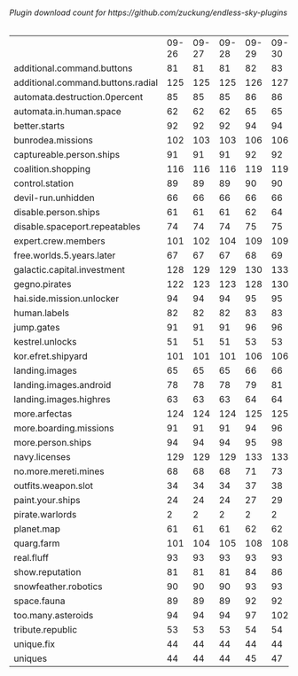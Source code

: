 <h6>Plugin download count for https://github.com/zuckung/endless-sky-plugins<br>
<br>
<table>
	<tr>
		<td></td>
		<td>09-26</td>
		<td>09-27</td>
		<td>09-28</td>
		<td>09-29</td>
		<td>09-30</td>
		<td>10-01</td>
		<td>10-02</td>
		<td>today +</td>
	</tr>
	<tr>
		<td>additional.command.buttons</td>
		<td>81</td>
		<td>81</td>
		<td>81</td>
		<td>82</td>
		<td>83</td>
		<td>84</td>
		<td>85</td>
		<td>+ 1</td>
	</tr>
	<tr>
		<td>additional.command.buttons.radial</td>
		<td>125</td>
		<td>125</td>
		<td>125</td>
		<td>126</td>
		<td>127</td>
		<td>127</td>
		<td>129</td>
		<td>+ 2</td>
	</tr>
	<tr>
		<td>automata.destruction.0percent</td>
		<td>85</td>
		<td>85</td>
		<td>85</td>
		<td>86</td>
		<td>86</td>
		<td>86</td>
		<td>87</td>
		<td>+ 1</td>
	</tr>
	<tr>
		<td>automata.in.human.space</td>
		<td>62</td>
		<td>62</td>
		<td>62</td>
		<td>65</td>
		<td>65</td>
		<td>65</td>
		<td>66</td>
		<td>+ 1</td>
	</tr>
	<tr>
		<td>better.starts</td>
		<td>92</td>
		<td>92</td>
		<td>92</td>
		<td>94</td>
		<td>94</td>
		<td>94</td>
		<td>95</td>
		<td>+ 1</td>
	</tr>
	<tr>
		<td>bunrodea.missions</td>
		<td>102</td>
		<td>103</td>
		<td>103</td>
		<td>106</td>
		<td>106</td>
		<td>106</td>
		<td>109</td>
		<td>+ 3</td>
	</tr>
	<tr>
		<td>captureable.person.ships</td>
		<td>91</td>
		<td>91</td>
		<td>91</td>
		<td>92</td>
		<td>92</td>
		<td>92</td>
		<td>93</td>
		<td>+ 1</td>
	</tr>
	<tr>
		<td>coalition.shopping</td>
		<td>116</td>
		<td>116</td>
		<td>116</td>
		<td>119</td>
		<td>119</td>
		<td>119</td>
		<td>122</td>
		<td>+ 3</td>
	</tr>
	<tr>
		<td>control.station</td>
		<td>89</td>
		<td>89</td>
		<td>89</td>
		<td>90</td>
		<td>90</td>
		<td>90</td>
		<td>91</td>
		<td>+ 1</td>
	</tr>
	<tr>
		<td>devil-run.unhidden</td>
		<td>66</td>
		<td>66</td>
		<td>66</td>
		<td>66</td>
		<td>66</td>
		<td>66</td>
		<td>66</td>
		<td></td>
	</tr>
	<tr>
		<td>disable.person.ships</td>
		<td>61</td>
		<td>61</td>
		<td>61</td>
		<td>62</td>
		<td>64</td>
		<td>64</td>
		<td>65</td>
		<td>+ 1</td>
	</tr>
	<tr>
		<td>disable.spaceport.repeatables</td>
		<td>74</td>
		<td>74</td>
		<td>74</td>
		<td>75</td>
		<td>75</td>
		<td>75</td>
		<td>78</td>
		<td>+ 3</td>
	</tr>
	<tr>
		<td>expert.crew.members</td>
		<td>101</td>
		<td>102</td>
		<td>104</td>
		<td>109</td>
		<td>109</td>
		<td>110</td>
		<td>111</td>
		<td>+ 1</td>
	</tr>
	<tr>
		<td>free.worlds.5.years.later</td>
		<td>67</td>
		<td>67</td>
		<td>67</td>
		<td>68</td>
		<td>69</td>
		<td>69</td>
		<td>70</td>
		<td>+ 1</td>
	</tr>
	<tr>
		<td>galactic.capital.investment</td>
		<td>128</td>
		<td>129</td>
		<td>129</td>
		<td>130</td>
		<td>133</td>
		<td>134</td>
		<td>135</td>
		<td>+ 1</td>
	</tr>
	<tr>
		<td>gegno.pirates</td>
		<td>122</td>
		<td>123</td>
		<td>123</td>
		<td>128</td>
		<td>130</td>
		<td>130</td>
		<td>131</td>
		<td>+ 1</td>
	</tr>
	<tr>
		<td>hai.side.mission.unlocker</td>
		<td>94</td>
		<td>94</td>
		<td>94</td>
		<td>95</td>
		<td>95</td>
		<td>95</td>
		<td>96</td>
		<td>+ 1</td>
	</tr>
	<tr>
		<td>human.labels</td>
		<td>82</td>
		<td>82</td>
		<td>82</td>
		<td>83</td>
		<td>83</td>
		<td>83</td>
		<td>84</td>
		<td>+ 1</td>
	</tr>
	<tr>
		<td>jump.gates</td>
		<td>91</td>
		<td>91</td>
		<td>91</td>
		<td>96</td>
		<td>96</td>
		<td>96</td>
		<td>97</td>
		<td>+ 1</td>
	</tr>
	<tr>
		<td>kestrel.unlocks</td>
		<td>51</td>
		<td>51</td>
		<td>51</td>
		<td>53</td>
		<td>53</td>
		<td>54</td>
		<td>55</td>
		<td>+ 1</td>
	</tr>
	<tr>
		<td>kor.efret.shipyard</td>
		<td>101</td>
		<td>101</td>
		<td>101</td>
		<td>106</td>
		<td>106</td>
		<td>107</td>
		<td>108</td>
		<td>+ 1</td>
	</tr>
	<tr>
		<td>landing.images</td>
		<td>65</td>
		<td>65</td>
		<td>65</td>
		<td>66</td>
		<td>66</td>
		<td>66</td>
		<td>67</td>
		<td>+ 1</td>
	</tr>
	<tr>
		<td>landing.images.android</td>
		<td>78</td>
		<td>78</td>
		<td>78</td>
		<td>79</td>
		<td>81</td>
		<td>81</td>
		<td>82</td>
		<td>+ 1</td>
	</tr>
	<tr>
		<td>landing.images.highres</td>
		<td>63</td>
		<td>63</td>
		<td>63</td>
		<td>64</td>
		<td>64</td>
		<td>64</td>
		<td>65</td>
		<td>+ 1</td>
	</tr>
	<tr>
		<td>more.arfectas</td>
		<td>124</td>
		<td>124</td>
		<td>124</td>
		<td>125</td>
		<td>125</td>
		<td>126</td>
		<td>127</td>
		<td>+ 1</td>
	</tr>
	<tr>
		<td>more.boarding.missions</td>
		<td>91</td>
		<td>91</td>
		<td>91</td>
		<td>94</td>
		<td>96</td>
		<td>96</td>
		<td>97</td>
		<td>+ 1</td>
	</tr>
	<tr>
		<td>more.person.ships</td>
		<td>94</td>
		<td>94</td>
		<td>94</td>
		<td>95</td>
		<td>98</td>
		<td>98</td>
		<td>101</td>
		<td>+ 3</td>
	</tr>
	<tr>
		<td>navy.licenses</td>
		<td>129</td>
		<td>129</td>
		<td>129</td>
		<td>133</td>
		<td>133</td>
		<td>133</td>
		<td>134</td>
		<td>+ 1</td>
	</tr>
	<tr>
		<td>no.more.mereti.mines</td>
		<td>68</td>
		<td>68</td>
		<td>68</td>
		<td>71</td>
		<td>73</td>
		<td>73</td>
		<td>74</td>
		<td>+ 1</td>
	</tr>
	<tr>
		<td>outfits.weapon.slot</td>
		<td>34</td>
		<td>34</td>
		<td>34</td>
		<td>37</td>
		<td>38</td>
		<td>38</td>
		<td>41</td>
		<td>+ 3</td>
	</tr>
	<tr>
		<td>paint.your.ships</td>
		<td>24</td>
		<td>24</td>
		<td>24</td>
		<td>27</td>
		<td>29</td>
		<td>30</td>
		<td>31</td>
		<td>+ 1</td>
	</tr>
	<tr>
		<td>pirate.warlords</td>
		<td>2</td>
		<td>2</td>
		<td>2</td>
		<td>2</td>
		<td>2</td>
		<td>2</td>
		<td>2</td>
		<td></td>
	</tr>
	<tr>
		<td>planet.map</td>
		<td>61</td>
		<td>61</td>
		<td>61</td>
		<td>62</td>
		<td>62</td>
		<td>62</td>
		<td>65</td>
		<td>+ 3</td>
	</tr>
	<tr>
		<td>quarg.farm</td>
		<td>101</td>
		<td>104</td>
		<td>105</td>
		<td>108</td>
		<td>108</td>
		<td>109</td>
		<td>112</td>
		<td>+ 3</td>
	</tr>
	<tr>
		<td>real.fluff</td>
		<td>93</td>
		<td>93</td>
		<td>93</td>
		<td>93</td>
		<td>93</td>
		<td>93</td>
		<td>93</td>
		<td></td>
	</tr>
	<tr>
		<td>show.reputation</td>
		<td>81</td>
		<td>81</td>
		<td>81</td>
		<td>84</td>
		<td>86</td>
		<td>86</td>
		<td>87</td>
		<td>+ 1</td>
	</tr>
	<tr>
		<td>snowfeather.robotics</td>
		<td>90</td>
		<td>90</td>
		<td>90</td>
		<td>93</td>
		<td>93</td>
		<td>93</td>
		<td>94</td>
		<td>+ 1</td>
	</tr>
	<tr>
		<td>space.fauna</td>
		<td>89</td>
		<td>89</td>
		<td>89</td>
		<td>92</td>
		<td>92</td>
		<td>92</td>
		<td>93</td>
		<td>+ 1</td>
	</tr>
	<tr>
		<td>too.many.asteroids</td>
		<td>94</td>
		<td>94</td>
		<td>94</td>
		<td>97</td>
		<td>102</td>
		<td>104</td>
		<td>105</td>
		<td>+ 1</td>
	</tr>
	<tr>
		<td>tribute.republic</td>
		<td>53</td>
		<td>53</td>
		<td>53</td>
		<td>54</td>
		<td>54</td>
		<td>54</td>
		<td>55</td>
		<td>+ 1</td>
	</tr>
	<tr>
		<td>unique.fix</td>
		<td>44</td>
		<td>44</td>
		<td>44</td>
		<td>44</td>
		<td>44</td>
		<td>44</td>
		<td>44</td>
		<td></td>
	</tr>
	<tr>
		<td>uniques</td>
		<td>44</td>
		<td>44</td>
		<td>44</td>
		<td>45</td>
		<td>47</td>
		<td>50</td>
		<td>51</td>
		<td>+ 1</td>
	</tr>
</table>
</h6>
